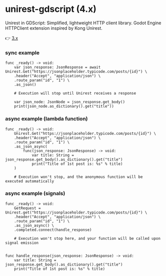 # unirest-gdscript (4.x)
Unirest in GDScript: Simplified, lightweight HTTP client library. Godot Engine HTTPClient extension inspired by Kong Unirest.

👉 [3.x](https://github.com/fenix-hub/unirest-gdscript)

### sync example
```gdscript
func _ready() -> void:
    var json_response: JsonResponse = await Unirest.Get("https://jsonplaceholder.typicode.com/posts/{id}") \
    .header("Accept", "application/json") \
    .route_param("id", "1") \
    .as_json()
    
    # Execution will stop until Unirest receives a response
    
    var json_node: JsonNode = json_response.get_body()
    print(json_node.as_dictionary().get("title"))
```

### async example (lambda function)
```gdscript
func _ready() -> void:
    Unirest.Get("https://jsonplaceholder.typicode.com/posts/{id}") \
    .header("Accept", "application/json") \
    .route_param("id", "1") \
    .as_json_async(
        func(json_response: JsonResponse) -> void:
            var title: String = json_response.get_body().as_dictionary().get("title")
            print("Title of 1st post is: %s" % title)
    )
    
    # Execution won't stop, and the anonymous function will be executed automatically
```

### async example (signals)
```gdscript
func _ready() -> void:
    GetRequest = Unirest.get("https://jsonplaceholder.typicode.com/posts/{id}") \
    .header("Accept", "application/json") \
    .route_param("id", "1") \
    .as_json_async() \
    .completed.connect(handle_response)
    
    # Execution won't stop here, and your function will be called upon signal emission


func handle_response(json_response: JsonResponse) -> void:
    var title: String = json_response.get_body().as_dictionary().get("title")
    print("Title of 1st post is: %s" % title)
```

